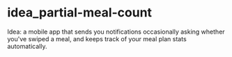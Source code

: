 # idea_partial-meal-count
Idea: a mobile app that sends you notifications occasionally asking whether you've swiped a meal, and keeps track of your meal plan stats automatically.
